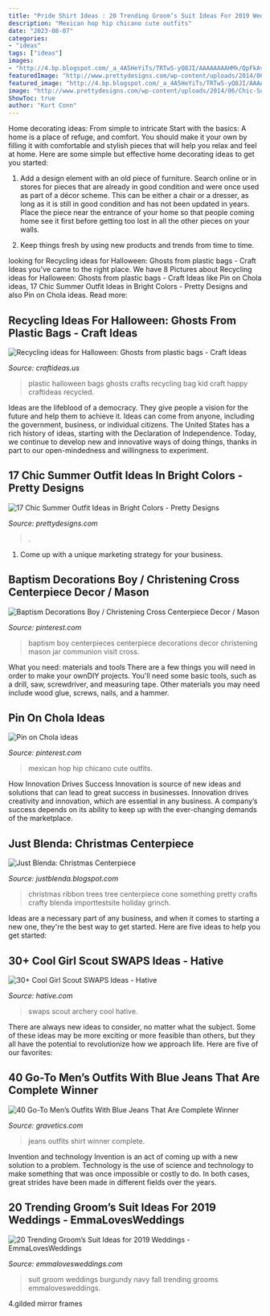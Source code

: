 ```yaml
---
title: "Pride Shirt Ideas : 20 Trending Groom’s Suit Ideas For 2019 Weddings"
description: "Mexican hop hip chicano cute outfits"
date: "2023-08-07"
categories:
- "ideas"
tags: ["ideas"]
images:
- "http://4.bp.blogspot.com/_a_4A5HeYiTs/TRTw5-yQ8JI/AAAAAAAAHMk/QpFkAvA_8O4/s1600/DSC02891.JPG"
featuredImage: "http://www.prettydesigns.com/wp-content/uploads/2014/06/Chic-Summer-Outfit.jpg"
featured_image: "http://4.bp.blogspot.com/_a_4A5HeYiTs/TRTw5-yQ8JI/AAAAAAAAHMk/QpFkAvA_8O4/s1600/DSC02891.JPG"
image: "http://www.prettydesigns.com/wp-content/uploads/2014/06/Chic-Summer-Outfit.jpg"
ShowToc: true
author: "Kurt Conn"
---
```



Home decorating ideas: From simple to intricate
Start with the basics: A home is a place of refuge, and comfort. You should make it your own by filling it with comfortable and stylish pieces that will help you relax and feel at home. Here are some simple but effective home decorating ideas to get you started:
1. Add a design element with an old piece of furniture. Search online or in stores for pieces that are already in good condition and were once used as part of a décor scheme. This can be either a chair or a dresser, as long as it is still in good condition and has not been updated in years. Place the piece near the entrance of your home so that people coming home see it first before getting too lost in all the other pieces on your walls.

2. Keep things fresh by using new products and trends from time to time.

	

		
looking for Recycling ideas for Halloween: Ghosts from plastic bags - Craft Ideas you've came to the right place. We have 8 Pictures about Recycling ideas for Halloween: Ghosts from plastic bags - Craft Ideas like Pin on Chola ideas, 17 Chic Summer Outfit Ideas in Bright Colors - Pretty Designs and also Pin on Chola ideas. Read more:
		
    
## Recycling Ideas For Halloween: Ghosts From Plastic Bags - Craft Ideas

<img loading=lazy src="https://www.craftideas.us/wp-content/uploads/2012/08/kid-crafts2.jpg" onerror="this.onerror=null;this.src='https://tse1.mm.bing.net/th?id=OIP.fJXPBy0CyKe4CdyjwT-wrgHaJ4&amp;pid=15.1';" alt="Recycling ideas for Halloween: Ghosts from plastic bags - Craft Ideas">

_Source: craftideas.us_

>plastic halloween bags ghosts crafts recycling bag kid craft happy craftideas recycled. 

	

Ideas are the lifeblood of a democracy. They give people a vision for the future and help them to achieve it. Ideas can come from anyone, including the government, business, or individual citizens. The United States has a rich history of ideas, starting with the Declaration of Independence. Today, we continue to develop new and innovative ways of doing things, thanks in part to our open-mindedness and willingness to experiment.

    
## 17 Chic Summer Outfit Ideas In Bright Colors - Pretty Designs

<img loading=lazy src="http://www.prettydesigns.com/wp-content/uploads/2014/06/Chic-Summer-Outfit.jpg" onerror="this.onerror=null;this.src='https://tse4.mm.bing.net/th?id=OIP.YPBAn0ImFOHGF9vsnu9yVAHaK3&amp;pid=15.1';" alt="17 Chic Summer Outfit Ideas in Bright Colors - Pretty Designs">

_Source: prettydesigns.com_

>. 

	

1. Come up with a unique marketing strategy for your business.

    
## Baptism Decorations Boy / Christening Cross Centerpiece Decor / Mason

<img loading=lazy src="https://i.pinimg.com/736x/d0/ed/7d/d0ed7d57a84d5151b609bb7a20c62946.jpg" onerror="this.onerror=null;this.src='https://tse4.mm.bing.net/th?id=OIP.HcePCU7SYbJStThCOMhHTQHaLH&amp;pid=15.1';" alt="Baptism Decorations Boy / Christening Cross Centerpiece Decor / Mason">

_Source: pinterest.com_

>baptism boy centerpieces centerpiece decorations decor christening mason jar communion visit cross. 

	

What you need: materials and tools
There are a few things you will need in order to make your ownDIY projects. You'll need some basic tools, such as a drill, saw, screwdriver, and measuring tape. Other materials you may need include wood glue, screws, nails, and a hammer.

    
## Pin On Chola Ideas

<img loading=lazy src="https://i.pinimg.com/736x/94/6e/64/946e64fbaa39ca79a975c7111d5a7ea0.jpg" onerror="this.onerror=null;this.src='https://tse3.mm.bing.net/th?id=OIP.CsLWyj3Mt2EaGg8jqcZhfwHaLK&amp;pid=15.1';" alt="Pin on Chola ideas">

_Source: pinterest.com_

>mexican hop hip chicano cute outfits. 

	

How Innovation Drives Success
Innovation is source of new ideas and solutions that can lead to great success in businesses. Innovation drives creativity and innovation, which are essential in any business. A company’s success depends on its ability to keep up with the ever-changing demands of the marketplace.

    
## Just Blenda: Christmas Centerpiece

<img loading=lazy src="http://4.bp.blogspot.com/_a_4A5HeYiTs/TRTw5-yQ8JI/AAAAAAAAHMk/QpFkAvA_8O4/s1600/DSC02891.JPG" onerror="this.onerror=null;this.src='https://tse1.mm.bing.net/th?id=OIP.4Q5t5pnF0FqmCiSPVw0o6gHaJ4&amp;pid=15.1';" alt="Just Blenda: Christmas Centerpiece">

_Source: justblenda.blogspot.com_

>christmas ribbon trees tree centerpiece cone something pretty crafts crafty blenda importtestsite holiday grinch. 

	

Ideas are a necessary part of any business, and when it comes to starting a new one, they're the best way to get started. Here are five ideas to help you get started: 

    
## 30+ Cool Girl Scout SWAPS Ideas - Hative

<img loading=lazy src="https://hative.com/wp-content/uploads/2014/03/girl-scout-swaps-ideas/7-archery-set-girl-scout-swaps.jpg" onerror="this.onerror=null;this.src='https://tse2.mm.bing.net/th?id=OIP.2liiZ2F1dJ8qdnWJQH0XkwHaJ4&amp;pid=15.1';" alt="30+ Cool Girl Scout SWAPS Ideas - Hative">

_Source: hative.com_

>swaps scout archery cool hative. 

	

There are always new ideas to consider, no matter what the subject. Some of these ideas may be more exciting or more feasible than others, but they all have the potential to revolutionize how we approach life. Here are five of our favorites: 

    
## 40 Go-To Men’s Outfits With Blue Jeans That Are Complete Winner

<img loading=lazy src="https://www.gravetics.com/wp-content/uploads/2017/06/Blue-Plaid-Shirt-With-Jeans.jpg" onerror="this.onerror=null;this.src='https://tse4.mm.bing.net/th?id=OIP.nYL_GJfww2DBp11l7_ISlQHaLH&amp;pid=15.1';" alt="40 Go-To Men’s Outfits With Blue Jeans That Are Complete Winner">

_Source: gravetics.com_

>jeans outfits shirt winner complete. 

	

Invention and technology
Invention is an act of coming up with a new solution to a problem. Technology is the use of science and technology to make something that was once impossible or costly to do. In both cases, great strides have been made in different fields over the years.

    
## 20 Trending Groom’s Suit Ideas For 2019 Weddings - EmmaLovesWeddings

<img loading=lazy src="http://emmalovesweddings.com/wp-content/uploads/2018/09/navy-and-burgundy-groom-wedding-suit-for-fall-and-winter.jpg" onerror="this.onerror=null;this.src='https://tse1.mm.bing.net/th?id=OIP.ULEkH9C46Wz2DJMCwskqHQHaLG&amp;pid=15.1';" alt="20 Trending Groom’s Suit Ideas for 2019 Weddings - EmmaLovesWeddings">

_Source: emmalovesweddings.com_

>suit groom weddings burgundy navy fall trending grooms emmalovesweddings. 

	

4.gilded mirror frames

